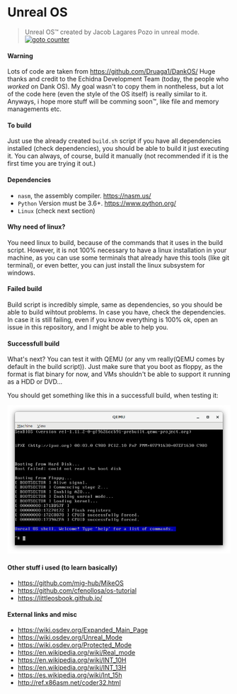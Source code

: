 # Unreal OS
> Unreal OS™ created by Jacob Lagares Pozo in unreal mode.
[![goto counter](https://img.shields.io/github/search/unrealorg/Unreal-Kernel/jmp.svg)](https://img.shields.io/github/search/unrealorg/Unreal-Kernel/jmp.svg)

#### Warning
Lots of code are taken from https://github.com/Druaga1/DankOS/
Huge thanks and credit to the Echidna Development Team (today, the people who *worked* on Dank OS).
My goal wasn't to copy them in nontheless, but a lot of the code
here (even the style of the OS itself) is really similar to it.
Anyways, i hope more stuff will be comming soon™, like file and memory managements etc.

#### To build
Just use the already created ``build.sh`` script if you have all dependencies installed
(check dependencies), you should be able to build it just executing it.
You can always, of course, build it manually (not recommended if it is the first time you are
trying it out.)

#### Dependencies
* ``nasm``, the assembly compiler. https://nasm.us/
* ``Python`` Version must be 3.6+. https://www.python.org/
* ``Linux`` (check next section)

#### Why need of linux?
You need linux to build, because of the commands that it uses in the build script.
However, it is not 100% necessary to have a linux installation in your machine,
as you can use some terminals that already have this tools (like git terminal),
or even better,  you can just install the linux subsystem for windows.

#### Failed build
Build script is incredibly simple, same as dependencies, so you should be able to
build wihtout problems. In case you have, check the dependencies. In case it is
still failing, even if you know everything is 100% ok, open an issue in this
repository, and I might be able to help you.

#### Successfull build
What's next?
You can test it with QEMU (or any vm really(QEMU comes by default in the build script)).
Just make sure that you boot as floppy, as the format is flat binary for now,
and VMs shouldn't be able to support it running as a HDD or DVD...

You should get something like this in a successfull build, when testing it:

![alt text](data/pictures/success.png "Yeet!")

#### Other stuff i used (to learn basically)
* https://github.com/mig-hub/MikeOS
* https://github.com/cfenollosa/os-tutorial
* https://littleosbook.github.io/

#### External links and misc
* https://wiki.osdev.org/Expanded_Main_Page
* https://wiki.osdev.org/Unreal_Mode
* https://wiki.osdev.org/Protected_Mode
* https://en.wikipedia.org/wiki/Real_mode
* https://en.wikipedia.org/wiki/INT_10H
* https://en.wikipedia.org/wiki/INT_13H
* https://es.wikipedia.org/wiki/Int_15h
* http://ref.x86asm.net/coder32.html
